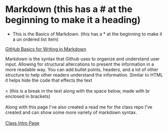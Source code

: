 # Markdown (this has a # at the beginning to make it a heading)

* This is the Basics of Markdown. (this has a * at the beginning to make it a un ordered list item)

[GitHub Basics for Writing in Markdown](https://docs.github.com/en/get-started/writing-on-github/getting-started-with-writing-and-formatting-on-github/basic-writing-and-formatting-syntax)

Markdown is the syntax that Github uses to organize and understand user input. Allowing for structural altercations to present the information in a more readable way. You can add bullet points, headers, and a lot of other structure to help other readers understand the information. Similar to HTML it helps hide the code that effects the text<br>
<br>  < (this is a break in the text along with the space below, made with br enclosed in brackets)
<br>
<br>
Along with this page I've also created a read me for the class repo I've created and can show some more variety of markdown syntax. 
<br>
<br>
[Class Intro Page](https://github.com/CodrCam/-seattle-code-102d49)
